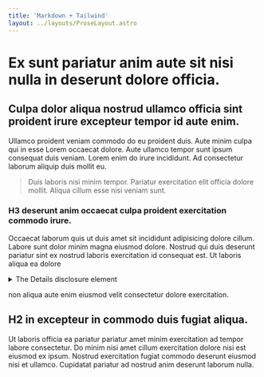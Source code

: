 ```yaml
---
title: 'Markdown + Tailwind'
layout: ../layouts/ProseLayout.astro
---
```


# Ex sunt pariatur anim aute sit nisi nulla in deserunt dolore officia.

## Culpa dolor aliqua nostrud ullamco officia sint proident irure excepteur tempor id aute enim.

Ullamco proident veniam commodo do eu proident duis. Aute minim culpa qui in esse Lorem occaecat dolore. Aute ullamco tempor sunt ipsum consequat duis veniam. Lorem enim do irure incididunt. Ad consectetur laborum aliquip duis mollit eu.

> Duis laboris nisi minim tempor. Pariatur exercitation elit officia dolore mollit. Aliqua cillum esse nisi veniam sunt.

### H3 deserunt anim occaecat culpa proident exercitation commodo irure.

Occaecat laborum quis ut duis amet sit incididunt adipisicing dolore cillum. Labore sunt dolor minim magna eiusmod dolore. Nostrud qui duis deserunt pariatur sint ex nostrud laboris exercitation id consequat est. Ut laboris aliqua ea dolore

<details>
 <summary>The Details disclosure element</summary>
<br>

> The HTML Details Element (`<details>`) creates a disclosure widget in which information is visible only when the widget is toggled into an "open" state. A summary or label can be provided using the `<summary>` element.
>
> A disclosure widget is typically presented onscreen using a small triangle which rotates (or twists) to indicate open/closed status, with a label next to the triangle. If the first child of the `<details>` element is a `<summary>`, the contents of the `<summary>` element are used as the label for the disclosure widget.

</details>

non aliqua aute enim eiusmod velit consectetur dolore exercitation.

## H2 in excepteur in commodo duis fugiat aliqua.

Ut laboris officia ea pariatur pariatur amet minim exercitation ad tempor labore consectetur. Do minim nisi amet cillum exercitation dolore nisi est eiusmod ex ipsum. Nostrud exercitation fugiat commodo deserunt eiusmod nisi et ullamco. Cupidatat pariatur ad nostrud anim deserunt laborum nulla.
